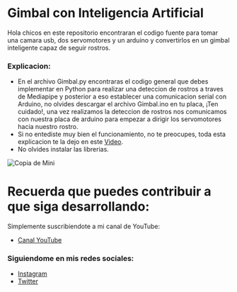 # Gimbal con Inteligencia Artificial
Hola chicos en este repositorio encontraran el codigo fuente para tomar una camara usb, dos servomotores y un arduino y convertirlos en un gimbal inteligente capaz de seguir rostros.

### Explicacion:
- En el archivo Gimbal.py encontraras el codigo general que debes implementar en Python para realizar una deteccion de rostros a traves de Mediapipe y posterior a eso establecer una comunicacion serial con Arduino, no olvides descargar el archivo Gimbal.ino en tu placa, ¡Ten cuidado!, una vez realizamos la deteccion de rostros nos comunicamos con nuestra placa de arduino para empezar a dirigir los servomotores hacia nuestro rostro.
- Si no entediste muy bien el funcionamiento, no te preocupes, toda esta explicacion te la dejo en este [Video](https://youtu.be/thN2XtkH9iI).
- No olvides instalar las librerias.

![Copia de Mini](https://user-images.githubusercontent.com/85022752/165497255-d41c0ffe-f918-42f7-93c7-d94abe09c95b.jpg)

# Recuerda que puedes contribuir a que siga desarrollando:
Simplemente suscribiendote a mi canal de YouTube:
- [Canal YouTube](https://www.youtube.com/channel/UCzwHEOCbsZLjfELperJ6VeQ/videos)

### Siguiendome en mis redes sociales: 
- [Instagram](https://www.instagram.com/santiagsanchezr/)
- [Twitter](https://twitter.com/SantiagSanchezR)

